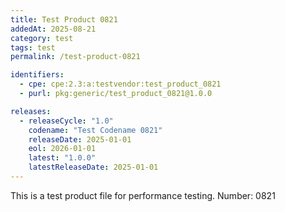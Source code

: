 ```yaml
---
title: Test Product 0821
addedAt: 2025-08-21
category: test
tags: test
permalink: /test-product-0821

identifiers:
  - cpe: cpe:2.3:a:testvendor:test_product_0821
  - purl: pkg:generic/test_product_0821@1.0.0

releases:
  - releaseCycle: "1.0"
    codename: "Test Codename 0821"
    releaseDate: 2025-01-01
    eol: 2026-01-01
    latest: "1.0.0"
    latestReleaseDate: 2025-01-01
---
```


This is a test product file for performance testing. Number: 0821
